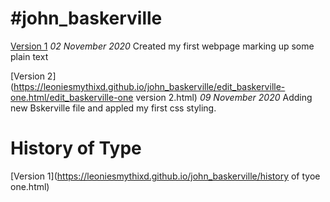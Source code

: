 #john_baskerville
===================
[Version 1](https://leoniesmythixd.github.io/john_baskerville/edit_baskerville-one.html)
*02 November 2020*
Created my first webpage marking up some plain text

[Version 2](https://leoniesmythixd.github.io/john_baskerville/edit_baskerville-one.html/edit_baskerville-one version 2.html)
*09 November 2020*
Adding new Bskerville file and appled my first css styling.










History of Type 
================
[Version 1](https://leoniesmythixd.github.io/john_baskerville/history of tyoe one.html)

